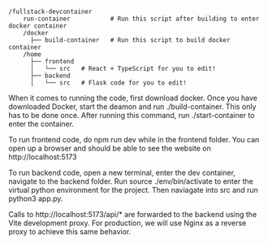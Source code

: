     /fullstack-devcontainer
        run-container           # Run this script after building to enter docker container
        /docker
          ├── build-container   # Run this script to build docker container
        /home
          ├── frontend
          │   └── src   # React + TypeScript for you to edit!
          ├── backend
          │   └── src   # Flask code for you to edit!


When it comes to running the code, first download docker. Once you have downloaded
Docker, start the deamon and run ./build-container. This only has to be done once.
After running this command, run ./start-container to enter the container. 

To run frontend code, do npm run dev while in the frontend folder. You can open up
a browser and should be able to see the website on http://localhost:5173

To run backend code, open a new terminal, enter the dev container, navigate to the
backend folder. Run source ./env/bin/activate to enter the virtual python environment
for the project. Then naviagate into src and run python3 app.py. 

Calls to http://localhost:5173/api/* are forwarded to the backend using the Vite 
development proxy. For production, we will use Nginx as a reverse proxy to achieve
this same behavior. 
